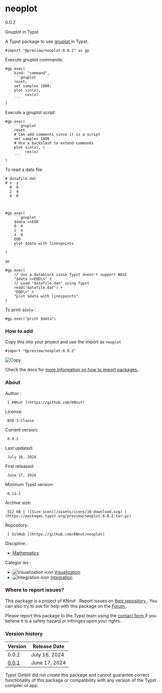 #  neoplot

0.0.2

Gnuplot in Typst

A Typst package to use [ gnuplot ](http://www.gnuplot.info/) in Typst.

    
    
    #import "@preview/neoplot:0.0.2" as gp
    

Execute gnuplot commands:

    
    
    #gp.exec(
        kind: "command",
        ```gnuplot
        reset;
        set samples 1000;
        plot sin(x),
             cos(x)
        ```
    )
    

Execute a gnuplot script:

    
    
    #gp.exec(
        ```gnuplot
        reset
        # Can add comments since it is a script
        set samples 1000
        # Use a backslash to extend commands
        plot sin(x), \
             cos(x)
        ```
    )
    

To read a data file:

    
    
    # datafile.dat
    # x  y
      0  0
      2  4
      4  0
    
    
    
    #gp.exec(
        ```gnuplot
        $data <<EOD
        0  0
        2  4
        4  0
        EOD
        plot $data with linespoints
        ```
    )
    

or

    
    
    #gp.exec(
        // Use a datablock since Typst doesn't support WASI
        "$data <<EOD\n" +
        // Load "datafile.dat" using Typst
        read("datafile.dat") +
        "EOD\n" +
        "plot $data with linespoints"
    )
    

To print ` $data ` :

    
    
    #gp.exec("print $data")
    

###  How to add

Copy this into your project and use the import as  ` neoplot `

    
    
    #import "@preview/neoplot:0.0.2"

![Copy](/assets/icons/16-copy.svg)

Check the docs for  [ more information on how to import packages
](https://typst.app/docs/reference/scripting/#packages) .

###  About

Author  :

     [ KNnut ](https://github.com/KNnut)
License:

     BSD-3-Clause 
Current version:

     0.0.2 
Last updated:

     July 16, 2024 
First released:

     June 17, 2024 
Minimum Typst version:

     0.11.1 
Archive size:

     512 kB [ ![Size icon](/assets/icons/16-download.svg) ](https://packages.typst.org/preview/neoplot-0.0.2.tar.gz)
Repository:

     [ GitHub ](https://github.com/KNnut/neoplot)
Discipline  :

    

  * [ Mathematics ](https://typst.app/universe/search/?discipline=mathematics)

Categor  ies  :

    

  * ![Visualization icon](/assets/icons/16-chart.svg) [ Visualization ](https://typst.app/universe/search/?category=visualization)
  * ![Integration icon](/assets/icons/16-integration.svg) [ Integration ](https://typst.app/universe/search/?category=integration)

###  Where to report issues?

This  package  is a project of  KNnut  .  Report issues on  [ their repository
](https://github.com/KNnut/neoplot) .  You can also try to ask for help with
this  package  on the  [ Forum ](https://forum.typst.app) .

Please report this  package  to the Typst team using the  [ contact form
](https://typst.app/contact) if you believe it is a safety hazard or infringes
upon your rights.

###  Version history

Version  |  Release Date   
---|---  
0.0.2  |  July 16, 2024   
[ 0.0.1 ](https://typst.app/universe/package/neoplot/0.0.1/) |  June 17, 2024   
  
Typst GmbH did not create this  package  and cannot guarantee correct
functionality of this  package  or compatibility with any version of the Typst
compiler or app.

